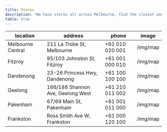 ```yaml
---
title: Stores
description: "We have stores all across Melbourne, find the closest one to you"
table: true
---
```


| location          | address                           | phone           | image    |
| ----------------- | --------------------------------- | --------------- | -------- |
| Melbourne Central | 211 La Trobe St, Melbourne        | +61 010 020 001 | /img/map |
| Fitzroy           | 95/103 Johnston St, Fitzroy       | +61 001 000 010 | /img/map |
| Dandenong         | 23-26 Princess Hwy, Dandenong     | +61 100 100 100 | /img/map |
| Geelong           | 166/188 Shannon Ave, Geelong West | +61 210 011 002 | /img/map |
| Pakenham          | 67/69 Main St, Pakenham           | +61 001 011 000 | /img/map |
| Frankston         | Ross Smith Ave W, Frankston       | +61 000 120 100 | /img/map |
